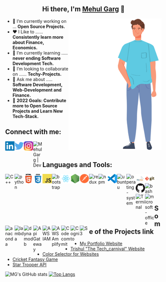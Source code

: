 <h2 align="center">Hi there, I'm <a href="https://www.mehulgarg.me/">Mehul Garg</a> 👋</h2>

<img align="right" alt="My Avtaar" width="300px" src="MyAvtaar.png"/>

- 🔭 I’m currently working on ... **Open Source Projects.**
- ❤️ I Like to ...... **Consistently learn more about Finance, Economics.**
- 🌱 I’m currently learning ..... **never ending Software Development Tech.**
- 👯 I’m looking to collaborate on ...... **Techy-Projects.**
- 💬 Ask me about ..... **Software Development, Web-Development and Finance.**
- 🥅 **2022 Goals: Contribute more to Open Source Projects and Learn New Tech-Stack.**



## Connect with me:


[<img align="left" alt="MehulGarg | LinkedIn" width="30px" src="LinkedinLogo.svg" />][linkedin]
[<img align="left" alt="MehulGarg | Twitter" width="30px" src="TwitterLogo.svg" />][twitter]
[<img align="left" alt="MehulGarg | Instagram" width="30px" src="InstagramLogo.svg" />][instagram]
[<img align="left" alt="MehulGarg | Dev" width="30px" src="https://d2fltix0v2e0sb.cloudfront.net/dev-badge.svg" />][Dev]
<br/>
<br/>

## Languages and Tools:

<img align="left" alt="C++" width="30px" src="https://img.icons8.com/color/48/000000/c-plus-plus-logo.png"/>
<img align="left" alt="python" width="30px" src="https://img.icons8.com/nolan/64/python.png"/>
<img align="left" alt="HTML5" width="30px" src="https://raw.githubusercontent.com/github/explore/80688e429a7d4ef2fca1e82350fe8e3517d3494d/topics/html/html.png" />
<img align="left" alt="CSS3" width="30px" src="https://raw.githubusercontent.com/github/explore/80688e429a7d4ef2fca1e82350fe8e3517d3494d/topics/css/css.png" />
<img align="left" alt="JavaScript" width="30px" src="https://raw.githubusercontent.com/github/explore/80688e429a7d4ef2fca1e82350fe8e3517d3494d/topics/javascript/javascript.png" />
<img  align="left" alt="bootstrap" width="30px" src="https://img.icons8.com/color/48/000000/bootstrap.png"/>
<img align="left" alt="React" width="30px" src="https://raw.githubusercontent.com/github/explore/80688e429a7d4ef2fca1e82350fe8e3517d3494d/topics/react/react.png" />
<img align="left" alt="Node.js" width="30px" src="https://raw.githubusercontent.com/github/explore/80688e429a7d4ef2fca1e82350fe8e3517d3494d/topics/nodejs/nodejs.png" />
<img align="left" alt="npm" width="30px" src="postman-icon.png"/>
<img align="left" alt="redux" width="30px" src="https://img.icons8.com/color/48/000000/redux.png"/>
<img align="left" alt="npm" width="30px" src="https://img.icons8.com/color/48/000000/npm.png"/>
<img align="left" alt="Visual Studio Code" width="30px" src="https://raw.githubusercontent.com/github/explore/80688e429a7d4ef2fca1e82350fe8e3517d3494d/topics/visual-studio-code/visual-studio-code.png" />
<img align="left" alt="ubuntu" width="30px" src="https://img.icons8.com/ios/50/000000/ubuntu.png"/>
<img align="left" alt="operating-system" width="30px" src="https://img.icons8.com/dusk/64/000000/operating-system.png"/>
<img align="left" alt="MySQL" width="30px" src="https://raw.githubusercontent.com/github/explore/80688e429a7d4ef2fca1e82350fe8e3517d3494d/topics/mysql/mysql.png" />
<img align="left" alt="Git" width="30px" src="https://raw.githubusercontent.com/github/explore/80688e429a7d4ef2fca1e82350fe8e3517d3494d/topics/git/git.png" />
<img align="left" alt="GitHub" width="30px" src="https://raw.githubusercontent.com/github/explore/78df643247d429f6cc873026c0622819ad797942/topics/github/github.png" />
<img align="left" alt="bash" width="30px" src="https://img.icons8.com/plasticine/100/000000/bash.png"/>
<img align="left" alt="Terminal" width="30px" src="https://img.icons8.com/material/48/000000/console.png"/>
<img align="left" alt="microsoft-office" width="30px" src="https://img.icons8.com/color/48/000000/microsoft-office-2019.png"/>
<img align="left" alt="anaconda" width="30px" src="https://img.icons8.com/dusk/64/000000/anaconda.png"/>
<img align="left" alt="lambda" width="30px" src="https://mehulgarg.netlify.app/static/media/Lambda.ec930be259d2440ec095.png"/>


<img align="left" alt="dynamodb" width="30px" src="https://mehulgarg.netlify.app/static/media/DynamoDB.b557bc037b614b47e5b7.png"/>
<img align="left" alt="Api Gateway" width="30px" src="https://mehulgarg.netlify.app/static/media/API%20Gateway.3e9a9cb29df48ff962c9.png"/>
<img align="left" alt="AWS IAM" width="30px" src="https://mehulgarg.netlify.app/static/media/IAM%20Identity%20Center.2c1f26aeba116087fc98.png"/>

<img align="left" alt="AWS Amplify" width="30px" src="https://mehulgarg.netlify.app/static/media/Amplify.656bd852b8d8edab0029.png"/>
<img align="left" alt="Codecommit" width="30px" src="https://mehulgarg.netlify.app/static/media/CodeCommit.82b17550f6e3335a0b20.png"/>
<img align="left" alt="Cognito" width="30px" src="https://mehulgarg.netlify.app/static/media/Cognito.d880bbf29be67fa3ddff.png"/>
<img align="left" alt="S3" width="30px" src="https://mehulgarg.netlify.app/static/media/Simple%20Storage%20Service.dfc47c8f737823a3a520.png"/>

<br />
<br />
<br />
<br />

## Some of the Projects link
* [My Portfolio Website]
* [Trishul "The Tech_carnival" Website]
* [Color Selector for Websites]
* [Cricket Fantasy Game]
* [Star Trooper API]

[linkedin]: https://www.linkedin.com/in/mehul104/
[twitter]: https://twitter.com/MehulGarg22
[instagram]: https://www.instagram.com/mehulgarg104/
[Dev]: https://dev.to/mehul104/
[Trishul "The Tech_carnival" Website]: https://www.trishultechfest.live/
[Color Selector for Websites]: https://colorpiker.netlify.app/
[Cricket Fantasy Game]: https://github.com/MehulGarg22/Cricket_Fantasy_Game/
[Star Trooper API]: https://mehulgarg22.github.io/Star-Troopers/
[My Portfolio Website]: https://mehulgarg.netlify.app/

![MG's GitHub stats](https://github-readme-stats.vercel.app/api?username=MehulGarg22&theme=dark&show_icons=true)
[![Top Langs](https://github-readme-stats.vercel.app/api/top-langs/?username=MehulGarg22&layout=compact&theme=dark)](https://github.com/MehulGarg22/github-readme-stats)

